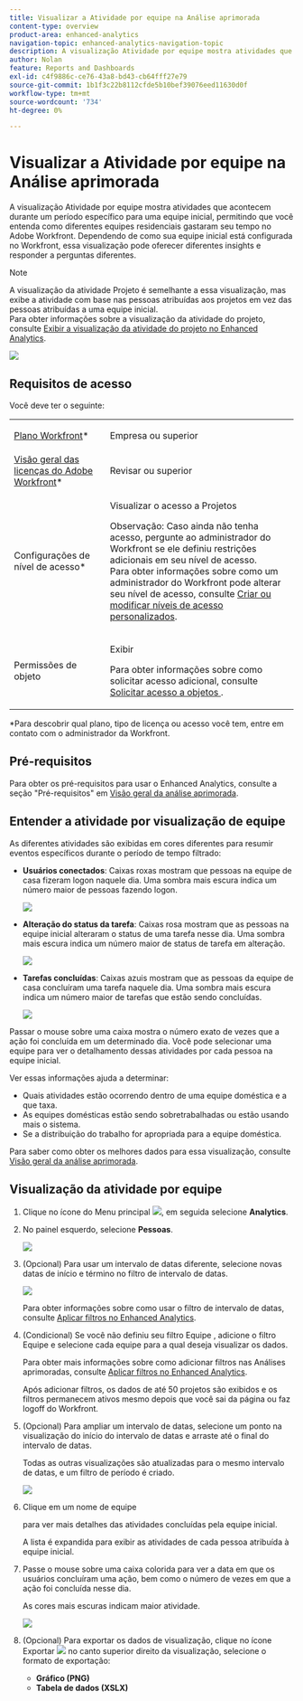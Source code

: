 ```yaml
---
title: Visualizar a Atividade por equipe na Análise aprimorada
content-type: overview
product-area: enhanced-analytics
navigation-topic: enhanced-analytics-navigation-topic
description: A visualização Atividade por equipe mostra atividades que acontecem durante um período específico para uma equipe inicial, permitindo que você entenda como diferentes equipes residenciais gastaram seu tempo no Adobe Workfront. Dependendo de como sua equipe inicial está configurada no Workfront, essa visualização pode oferecer diferentes insights e responder a perguntas diferentes.
author: Nolan
feature: Reports and Dashboards
exl-id: c4f9886c-ce76-43a8-bd43-cb64fff27e79
source-git-commit: 1b1f3c22b8112cfde5b10bef39076eed11630d0f
workflow-type: tm+mt
source-wordcount: '734'
ht-degree: 0%

---
```


# Visualizar a Atividade por equipe na Análise aprimorada

A visualização Atividade por equipe mostra atividades que acontecem durante um período específico para uma equipe inicial, permitindo que você entenda como diferentes equipes residenciais gastaram seu tempo no Adobe Workfront. Dependendo de como sua equipe inicial está configurada no Workfront, essa visualização pode oferecer diferentes insights e responder a perguntas diferentes.

>[!NOTE]
>
>A visualização da atividade Projeto é semelhante a essa visualização, mas exibe a atividade com base nas pessoas atribuídas aos projetos em vez das pessoas atribuídas a uma equipe inicial.\
>Para obter informações sobre a visualização da atividade do projeto, consulte [Exibir a visualização da atividade do projeto no Enhanced Analytics](../enhanced-analytics/project-activity-overview.md).

![](assets/activity-by-team-350x113.png)

## Requisitos de acesso

Você deve ter o seguinte:

<table style="table-layout:auto"> 
 <col> 
 <col> 
 <tbody> 
  <tr> 
   <td role="rowheader"><a href="https://www.workfront.com/plans" target="_blank">Plano Workfront</a>*</td> 
   <td> <p>Empresa ou superior</p> </td> 
  </tr> 
  <tr> 
   <td role="rowheader"><a href="../administration-and-setup/add-users/access-levels-and-object-permissions/wf-licenses.md" class="MCXref xref">Visão geral das licenças do Adobe Workfront</a>*</td> 
   <td> <p>Revisar ou superior</p> </td> 
  </tr> 
  <tr> 
   <td role="rowheader">Configurações de nível de acesso*</td> 
   <td> <p>Visualizar o acesso a Projetos</p> <p>Observação: Caso ainda não tenha acesso, pergunte ao administrador do Workfront se ele definiu restrições adicionais em seu nível de acesso.<br>Para obter informações sobre como um administrador do Workfront pode alterar seu nível de acesso, consulte <a href="../administration-and-setup/add-users/configure-and-grant-access/create-modify-access-levels.md" class="MCXref xref">Criar ou modificar níveis de acesso personalizados</a>.</p> </td> 
  </tr> 
  <tr> 
   <td role="rowheader">Permissões de objeto</td> 
   <td> <p>Exibir</p> <p>Para obter informações sobre como solicitar acesso adicional, consulte <a href="../workfront-basics/grant-and-request-access-to-objects/request-access.md" class="MCXref xref">Solicitar acesso a objetos </a>.</p> </td> 
  </tr> 
 </tbody> 
</table>

&#42;Para descobrir qual plano, tipo de licença ou acesso você tem, entre em contato com o administrador da Workfront.

## Pré-requisitos

Para obter os pré-requisitos para usar o Enhanced Analytics, consulte a seção &quot;Pré-requisitos&quot; em [Visão geral da análise aprimorada](../enhanced-analytics/enhanced-analytics-overview.md).

## Entender a atividade por visualização de equipe

As diferentes atividades são exibidas em cores diferentes para resumir eventos específicos durante o período de tempo filtrado:

* **Usuários conectados**: Caixas roxas mostram que pessoas na equipe de casa fizeram logon naquele dia. Uma sombra mais escura indica um número maior de pessoas fazendo logon.

   ![](assets/project-activity-users-logged-in.png)

* **Alteração do status da tarefa**: Caixas rosa mostram que as pessoas na equipe inicial alteraram o status de uma tarefa nesse dia. Uma sombra mais escura indica um número maior de status de tarefa em alteração.

   ![](assets/project-activity-task-status-changes.png)

* **Tarefas concluídas**: Caixas azuis mostram que as pessoas da equipe de casa concluíram uma tarefa naquele dia. Uma sombra mais escura indica um número maior de tarefas que estão sendo concluídas.

   ![](assets/project-activity-tasks-completed.png)

Passar o mouse sobre uma caixa mostra o número exato de vezes que a ação foi concluída em um determinado dia. Você pode selecionar uma equipe para ver o detalhamento dessas atividades por cada pessoa na equipe inicial.

Ver essas informações ajuda a determinar:

* Quais atividades estão ocorrendo dentro de uma equipe doméstica e a que taxa.
* As equipes domésticas estão sendo sobretrabalhadas ou estão usando mais o sistema.
* Se a distribuição do trabalho for apropriada para a equipe doméstica.

Para saber como obter os melhores dados para essa visualização, consulte [Visão geral da análise aprimorada](../enhanced-analytics/enhanced-analytics-overview.md).

## Visualização da atividade por equipe

1. Clique no ícone do Menu principal ![](assets/main-menu-icon-16x12.png), em seguida selecione **Analytics**.
1. No painel esquerdo, selecione **Pessoas**.

   ![](assets/people-area-cropped-qs-350x276.png)

1. (Opcional) Para usar um intervalo de datas diferente, selecione novas datas de início e término no filtro de intervalo de datas.

   ![](assets/filters-select-date-range-350x344.png)

   Para obter informações sobre como usar o filtro de intervalo de datas, consulte [Aplicar filtros no Enhanced Analytics](../enhanced-analytics/use-enhanced-analytics-filters.md).

1. (Condicional) Se você não definiu seu filtro Equipe , adicione o filtro Equipe e selecione cada equipe para a qual deseja visualizar os dados.

   Para obter mais informações sobre como adicionar filtros nas Análises aprimoradas, consulte [Aplicar filtros no Enhanced Analytics](../enhanced-analytics/use-enhanced-analytics-filters.md).

   Após adicionar filtros, os dados de até 50 projetos são exibidos e os filtros permanecem ativos mesmo depois que você sai da página ou faz logoff do Workfront.

1. (Opcional) Para ampliar um intervalo de datas, selecione um ponto na visualização do início do intervalo de datas e arraste até o final do intervalo de datas.

   Todas as outras visualizações são atualizadas para o mesmo intervalo de datas, e um filtro de período é criado.

   ![](assets/timeframe-filter-350x220.png)

1. Clique em um nome de equipe

   <!--
   <MadCap:conditionalText data-mc-conditions="QuicksilverOrClassic.Draft mode">
   or role
   </MadCap:conditionalText>
   -->

   para ver mais detalhes das atividades concluídas pela equipe inicial.

   A lista é expandida para exibir as atividades de cada pessoa atribuída à equipe inicial.

   <!--
   <span style="color: #ff1493;" data-mc-conditions="QuicksilverOrClassic.Draft mode"> Role not available</span>
   -->

1. Passe o mouse sobre uma caixa colorida para ver a data em que os usuários concluíram uma ação, bem como o número de vezes em que a ação foi concluída nesse dia.

   As cores mais escuras indicam maior atividade.

   ![](assets/activity-by-team-activity-pop-up-350x155.png)

1. (Opcional) Para exportar os dados de visualização, clique no ícone Exportar ![](assets/export.png) no canto superior direito da visualização, selecione o formato de exportação:

   * **Gráfico (PNG)**
   * **Tabela de dados (XSLX)**

